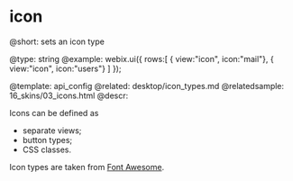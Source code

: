 icon
=============


@short: sets an icon type
	

@type: string
@example:
webix.ui({
	rows:[
		{ view:"icon", icon:"mail"},
		{ view:"icon", icon:"users"}
        ]
});

@template:	api_config
@related: 
	desktop/icon_types.md
@relatedsample: 
 	16_skins/03_icons.html
@descr:

Icons can be defined as 

- separate views;
- button types;
- CSS classes. 

Icon types are taken from [Font Awesome](http://fortawesome.github.io/Font-Awesome/).


